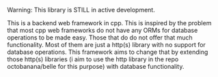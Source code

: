 Warning:
  This library is STILL in active development.

This is a backend web framework in cpp. This is inspired by the problem that most cpp web frameworks do not have any ORMs for database operations to be made easy. Those that
do do not offer that much functionality. Most of them are just a http(s) library with no support for database operations. This framework aims to change that by extending 
those http(s) libraries (i aim to use the http library in the repo octobanana/belle for this purpose) with database functionality. 
